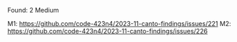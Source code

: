 Found: 2 Medium

M1: https://github.com/code-423n4/2023-11-canto-findings/issues/221
M2: https://github.com/code-423n4/2023-11-canto-findings/issues/226